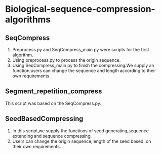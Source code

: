 # Biological-sequence-compression-algorithms
## SeqCompress
1. Preprocess.py and SeqCompress_main.py were scripts for the first algorithm.
2. Using preprocess.py to process the origin sequence.
3. Using SeqCompress_main.py to finish the compressing.We supply an function,users can change the sequence and length according to their own requirements .
## Segment_repetition_compress
This script was based on the SeqCompress.py.
## SeedBasedCompressing
1. In this script,we supply the functions of seed generating,sequence extending and sequence compressing.
2. Users can change the origin sequence,length of the seed based. on their own requirements.
